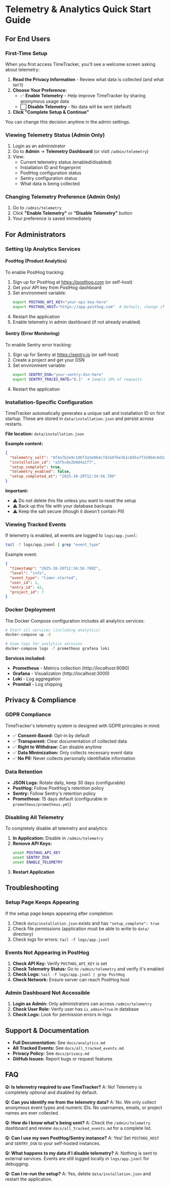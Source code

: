 # Telemetry & Analytics Quick Start Guide

## For End Users

### First-Time Setup

When you first access TimeTracker, you'll see a welcome screen asking about telemetry:

1. **Read the Privacy Information** - Review what data is collected (and what isn't)
2. **Choose Your Preference:**
   - ✅ **Enable Telemetry** - Help improve TimeTracker by sharing anonymous usage data
   - ⬜ **Disable Telemetry** - No data will be sent (default)
3. **Click "Complete Setup & Continue"**

You can change this decision anytime in the admin settings.

### Viewing Telemetry Status (Admin Only)

1. Login as an administrator
2. Go to **Admin** → **Telemetry Dashboard** (or visit `/admin/telemetry`)
3. View:
   - Current telemetry status (enabled/disabled)
   - Installation ID and fingerprint
   - PostHog configuration status
   - Sentry configuration status
   - What data is being collected

### Changing Telemetry Preference (Admin Only)

1. Go to `/admin/telemetry`
2. Click **"Enable Telemetry"** or **"Disable Telemetry"** button
3. Your preference is saved immediately

## For Administrators

### Setting Up Analytics Services

#### PostHog (Product Analytics)

To enable PostHog tracking:

1. Sign up for PostHog at https://posthog.com (or self-host)
2. Get your API key from PostHog dashboard
3. Set environment variable:
   ```bash
   export POSTHOG_API_KEY="your-api-key-here"
   export POSTHOG_HOST="https://app.posthog.com"  # Default, change if self-hosting
   ```
4. Restart the application
5. Enable telemetry in admin dashboard (if not already enabled)

#### Sentry (Error Monitoring)

To enable Sentry error tracking:

1. Sign up for Sentry at https://sentry.io (or self-host)
2. Create a project and get your DSN
3. Set environment variable:
   ```bash
   export SENTRY_DSN="your-sentry-dsn-here"
   export SENTRY_TRACES_RATE="0.1"  # Sample 10% of requests
   ```
4. Restart the application

### Installation-Specific Configuration

TimeTracker automatically generates a unique salt and installation ID on first startup. These are stored in `data/installation.json` and persist across restarts.

**File location:** `data/installation.json`

**Example content:**
```json
{
  "telemetry_salt": "8f4a7b2e9c1d6f3a5e8b4c7d2a9f6e3b1c8d5a7f2e9b4c6d3a8f5e1b7c4d9a2f",
  "installation_id": "a3f5c8e2b9d4a1f7",
  "setup_complete": true,
  "telemetry_enabled": false,
  "setup_completed_at": "2025-10-20T12:34:56.789"
}
```

**Important:**
- ⚠️ Do not delete this file unless you want to reset the setup
- ⚠️ Back up this file with your database backups
- ⚠️ Keep the salt secure (though it doesn't contain PII)

### Viewing Tracked Events

If telemetry is enabled, all events are logged to `logs/app.jsonl`:

```bash
tail -f logs/app.jsonl | grep "event_type"
```

Example event:
```json
{
  "timestamp": "2025-10-20T12:34:56.789Z",
  "level": "info",
  "event_type": "timer.started",
  "user_id": 1,
  "entry_id": 42,
  "project_id": 7
}
```

### Docker Deployment

The Docker Compose configuration includes all analytics services:

```bash
# Start all services (including analytics)
docker-compose up -d

# View logs for analytics services
docker-compose logs -f prometheus grafana loki
```

**Services included:**
- **Prometheus** - Metrics collection (http://localhost:9090)
- **Grafana** - Visualization (http://localhost:3000)
- **Loki** - Log aggregation
- **Promtail** - Log shipping

## Privacy & Compliance

### GDPR Compliance

TimeTracker's telemetry system is designed with GDPR principles in mind:

- ✅ **Consent-Based:** Opt-in by default
- ✅ **Transparent:** Clear documentation of collected data
- ✅ **Right to Withdraw:** Can disable anytime
- ✅ **Data Minimization:** Only collects necessary event data
- ✅ **No PII:** Never collects personally identifiable information

### Data Retention

- **JSON Logs:** Rotate daily, keep 30 days (configurable)
- **PostHog:** Follow PostHog's retention policy
- **Sentry:** Follow Sentry's retention policy
- **Prometheus:** 15 days default (configurable in `prometheus/prometheus.yml`)

### Disabling All Telemetry

To completely disable all telemetry and analytics:

1. **In Application:** Disable in `/admin/telemetry`
2. **Remove API Keys:**
   ```bash
   unset POSTHOG_API_KEY
   unset SENTRY_DSN
   unset ENABLE_TELEMETRY
   ```
3. **Restart Application**

## Troubleshooting

### Setup Page Keeps Appearing

If the setup page keeps appearing after completion:

1. Check `data/installation.json` exists and has `"setup_complete": true`
2. Check file permissions (application must be able to write to `data/` directory)
3. Check logs for errors: `tail -f logs/app.jsonl`

### Events Not Appearing in PostHog

1. **Check API Key:** Verify `POSTHOG_API_KEY` is set
2. **Check Telemetry Status:** Go to `/admin/telemetry` and verify it's enabled
3. **Check Logs:** `tail -f logs/app.jsonl | grep PostHog`
4. **Check Network:** Ensure server can reach PostHog host

### Admin Dashboard Not Accessible

1. **Login as Admin:** Only administrators can access `/admin/telemetry`
2. **Check User Role:** Verify user has `is_admin=True` in database
3. **Check Logs:** Look for permission errors in logs

## Support & Documentation

- **Full Documentation:** See `docs/analytics.md`
- **All Tracked Events:** See `docs/all_tracked_events.md`
- **Privacy Policy:** See `docs/privacy.md`
- **GitHub Issues:** Report bugs or request features

## FAQ

**Q: Is telemetry required to use TimeTracker?**
A: No! Telemetry is completely optional and disabled by default.

**Q: Can you identify me from the telemetry data?**
A: No. We only collect anonymous event types and numeric IDs. No usernames, emails, or project names are ever collected.

**Q: How do I know what's being sent?**
A: Check the `/admin/telemetry` dashboard and review `docs/all_tracked_events.md` for a complete list.

**Q: Can I use my own PostHog/Sentry instance?**
A: Yes! Set `POSTHOG_HOST` and `SENTRY_DSN` to your self-hosted instances.

**Q: What happens to my data if I disable telemetry?**
A: Nothing is sent to external services. Events are still logged locally in `logs/app.jsonl` for debugging.

**Q: Can I re-run the setup?**
A: Yes, delete `data/installation.json` and restart the application.

